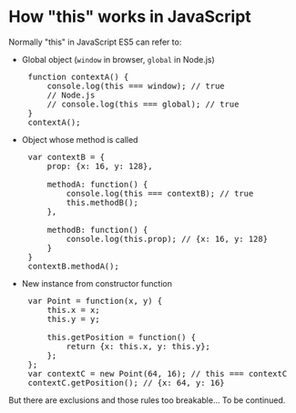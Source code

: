 # How "this" works in JavaScript

Normally "this" in JavaScript ES5 can refer to:

* Global object (`window` in browser, `global` in Node.js)

<pre>
	function contextA() {
		console.log(this === window); // true
		// Node.js
		// console.log(this === global); // true
	}
	contextA();
</pre>

* Object whose method is called

<pre>
	var contextB = {
		prop: {x: 16, y: 128},

		methodA: function() {
			console.log(this === contextB); // true
			this.methodB();
		},

		methodB: function() {
			console.log(this.prop); // {x: 16, y: 128}
		}
	}
	contextB.methodA();
</pre>

* New instance from constructor function

<pre>
	var Point = function(x, y) {
		this.x = x;
		this.y = y;

		this.getPosition = function() {
			return {x: this.x, y: this.y};
		};
	};
	var contextC = new Point(64, 16); // this === contextC
	contextC.getPosition(); // {x: 64, y: 16}
</pre>

But there are exclusions and those rules too breakable...
To be continued.
